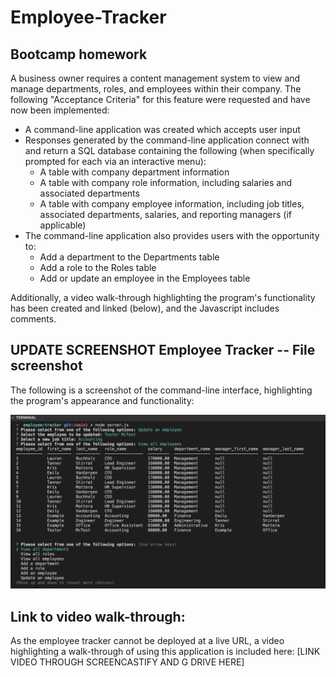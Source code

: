 # Employee-Tracker

## Bootcamp homework

A business owner requires a content management system to view and manage departments, roles, and employees within their company. The following "Acceptance Criteria" for this feature were requested and have now been implemented:

- A command-line application was created which accepts user input
- Responses generated by the command-line application connect with and return a SQL database containing the following (when specifically prompted for each via an interactive menu):
  - A table with company department information
  - A table with company role information, including salaries and associated departments
  - A table with company employee information, including job titles, associated departments, salaries, and reporting managers (if applicable)
- The command-line application also provides users with the opportunity to:
  - Add a department to the Departments table
  - Add a role to the Roles table
  - Add or update an employee in the Employees table

Additionally, a video walk-through highlighting the program's functionality has been created and linked (below), and the Javascript includes comments.

## **UPDATE SCREENSHOT** Employee Tracker -- File screenshot

The following is a screenshot of the command-line interface, highlighting the program's appearance and functionality:

![Terminal view of Employee Tracker. This image includes: a menu showing user prompts and responses to the Employee Tracker database, including department, role, and employee information derived from the SQL tables](./screenshot.png)

## Link to video walk-through:

As the employee tracker cannot be deployed at a live URL, a video highlighting a walk-through of using this application is included here: [LINK VIDEO THROUGH SCREENCASTIFY AND G DRIVE HERE]

